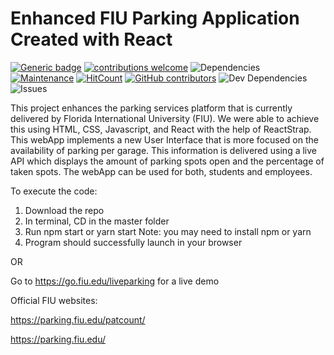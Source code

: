 # Enhanced FIU Parking Application Created with React

[![Generic badge](https://img.shields.io/badge/HOW_USEFUL%3F-VERY-blue.svg)](https://shields.io/)
[![contributions welcome](https://img.shields.io/badge/contributions-welcome-brightgreen.svg?style=flat)](https://github.com/fiuparking/ReactAPP/issues)
![Dependencies](https://david-dm.org/fiuparking/ReactAPP.svg)
[![Maintenance](https://img.shields.io/badge/Maintained%3F-yes-success.svg)](https://github.com/fiuparking/ReactAPP/graphs/commit-activity)
[![HitCount](http://hits.dwyl.io/fiuparking/ReactAPP.svg)](http://hits.dwyl.io/fiuparking/ReactAPP)
[![GitHub contributors](https://img.shields.io/github/contributors/fiuparking/ReactAPP.svg)](https://GitHub.com/fiuparking/ReactAPP/graphs/contributors/)
![Dev Dependencies](https://img.shields.io/david/dev/fiuparking/ReactAPP.svg)
![Issues](https://img.shields.io/github/issues/fiuparking/ReactAPP.svg)


This project enhances the parking services platform that is currently delivered by Florida International University (FIU). We were able to achieve this using HTML, CSS, Javascript, and React with the help of ReactStrap. This webApp implements a new User Interface that is more focused on the availability of parking per garage. This information is delivered using a live API which displays the amount of parking spots open and the percentage of taken spots. The webApp can be used for both, students and employees. 

To execute the code:
1. Download the repo
2. In terminal, CD in the master folder
3. Run npm start or yarn start
Note: you may need to install npm or yarn
4. Program should successfully launch in your browser 

OR

Go to https://go.fiu.edu/liveparking for a live demo


Official FIU websites:

https://parking.fiu.edu/patcount/

https://parking.fiu.edu/
